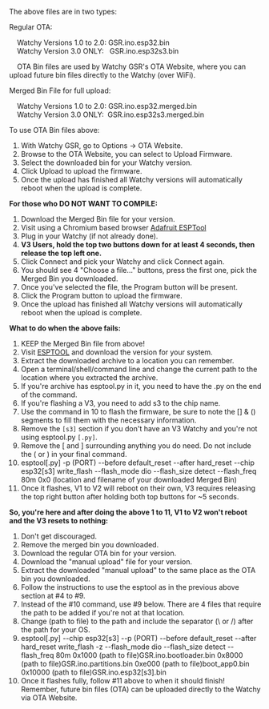 The above files are in two types:

Regular OTA:

&nbsp;&nbsp;&nbsp;&nbsp;Watchy Versions 1.0 to 2.0: GSR.ino.esp32.bin<br>
&nbsp;&nbsp;&nbsp;&nbsp;Watchy Version 3.0 ONLY:&nbsp;&nbsp; GSR.ino.esp32s3.bin

&nbsp;&nbsp;&nbsp;&nbsp;OTA Bin files are used by Watchy GSR's OTA Website, where you can upload future bin files directly to the Watchy (over WiFi).


Merged Bin File for full upload:

&nbsp;&nbsp;&nbsp;&nbsp;Watchy Versions 1.0 to 2.0: GSR.ino.esp32.merged.bin<br>
&nbsp;&nbsp;&nbsp;&nbsp;Watchy Version 3.0 ONLY:&nbsp;&nbsp;GSR.ino.esp32s3.merged.bin


To use OTA Bin files above:
1. With Watchy GSR, go to Options -> OTA Website.
2. Browse to the OTA Website, you can select to Upload Firmware.
3. Select the downloaded bin for your Watchy version.
4. Click Upload to upload the firmware.
5. Once the upload has finished all Watchy versions will automatically reboot when the upload is complete.

**For those who DO NOT WANT TO COMPILE:**

1. Download the Merged Bin file for your version.
2. Visit using a Chromium based browser [Adafruit ESPTool](<https://adafruit.github.io/Adafruit_WebSerial_ESPTool/> "Adafruit ESPTool")
3. Plug in your Watchy (if not already done).
4. **V3 Users, hold the top two buttons down for at least 4 seconds, then release the top left one.**
5. Click Connect and pick your Watchy and click Connect again.
6. You should see 4 "Choose a file..." buttons, press the first one, pick the Merged Bin you downloaded.
7. Once you've selected the file, the Program button will be present.
8. Click the Program button to upload the firmware.
9. Once the upload has finished all Watchy versions will automatically reboot when the upload is complete.

**What to do when the above fails:**

1. KEEP the Merged Bin file from above!
2. Visit [ESPTOOL](<https://github.com/espressif/esptool/releases> "ESPTool") and download the version for your system.
3. Extract the downloaded archive to a location you can remember.
4. Open a terminal/shell/command line and change the current path to the location where you extracted the archive.
5. If you're archive has esptool.py in it, you need to have the .py on the end of the command.
6. If you're flashing a V3, you need to add s3 to the chip name.
7. Use the command in 10 to flash the firmware, be sure to note the \[\] & \(\) segments to fill them with the necessary information.
8. Remove the `[s3]` section if you don't have an V3 Watchy and you're not using esptool.py `[.py]`.
9. Remove the \[ and \] surrounding anything you do need.  Do not include the \( or \) in your final command.
10. esptool\[.py\] -p \(PORT\)  --before default_reset --after hard_reset --chip esp32\[s3\] write_flash --flash_mode dio --flash_size detect --flash_freq 80m 0x0 \(location and filename of your downloaded Merged Bin\)
11. Once it flashes, V1 to V2 will reboot on their own, V3 requires releasing the top right button after holding both top buttons for ~5 seconds.

**So, you're here and after doing the above 1 to 11, V1 to V2 won't reboot and the V3 resets to nothing:**

1. Don't get discouraged.
2. Remove the merged bin you downloaded.
3. Download the regular OTA bin for your version.
4. Download the "manual upload" file for your version.
5. Extract the downloaded "manual upload" to the same place as the OTA bin you downloaded.
6. Follow the instructions to use the esptool as in the previous above section at #4 to #9.
7. Instead of the #10 command, use #9 below.  There are 4 files that require the path to be added if you're not at that location.
8. Change \(path to file\) to the path and include the separator (\\ or \/) after the path for your OS.
9. esptool\[.py\] --chip esp32\[s3\] --p \(PORT\) --before default_reset --after hard_reset write_flash -z --flash_mode dio --flash_size detect --flash_freq 80m 0x1000 \(path to file\)GSR.ino.bootloader.bin 0x8000 \(path to file\)GSR.ino.partitions.bin 0xe000 \(path to file\)boot_app0.bin 0x10000 \(path to file\)GSR.ino.esp32\[s3\].bin
10. Once it flashes fully, follow #11 above to when it should finish!  Remember, future bin files (OTA) can be uploaded directly to the Watchy via OTA Website.
